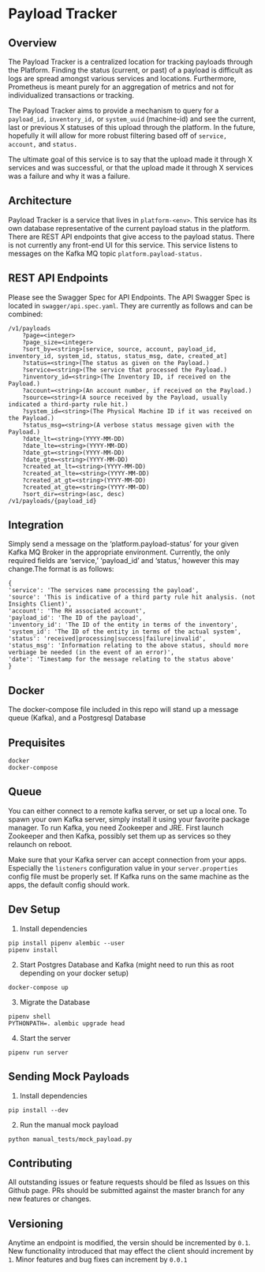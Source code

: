 Payload Tracker
===========================================


Overview
--------------------
The Payload Tracker is a centralized location for tracking payloads through the Platform. Finding the status (current, or past) of a payload is difficult as logs are spread amongst various services and locations. Furthermore, Prometheus is meant purely for an aggregation of metrics and not for individualized transactions or tracking.

The Payload Tracker aims to provide a mechanism to query for a `payload_id,` `inventory_id,` or `system_uuid` (machine-id) and see the current, last or previous X statuses of this upload through the platform. In the future, hopefully it will allow for more robust filtering based off of `service,` `account,` and `status.`

The ultimate goal of this service is to say that the upload made it through X services and was successful, or that the upload made it through X services was a failure and why it was a failure.


Architecture
--------------------
Payload Tracker is a service that lives in `platform-<env>`. This service has its own database representative of the current payload status in the platform. There are REST API endpoints that give access to the payload status. There is not currently any front-end UI for this service. This service listens to messages on the Kafka MQ topic `platform.payload-status.`


REST API Endpoints
--------------------
Please see the Swagger Spec for API Endpoints. The API Swagger Spec is located in `swagger/api.spec.yaml`. They are currently as follows and can be combined:
```
/v1/payloads
	?page=<integer>
	?page_size=<integer>
	?sort_by=<string>[service, source, account, payload_id, inventory_id, system_id, status, status_msg, date, created_at]
	?status=<string>(The status as given on the Payload.)
	?service=<string>(The service that processed the Payload.)
	?inventory_id=<string>(The Inventory ID, if received on the Payload.)
	?account=<string>(An account number, if received on the Payload.)
	?source=<string>(A source received by the Payload, usually indicated a third-party rule hit.)
	?system_id=<string>(The Physical Machine ID if it was received on the Payload.)
	?status_msg=<string>(A verbose status message given with the Payload.)
	?date_lt=<string>(YYYY-MM-DD)
	?date_lte=<string>(YYYY-MM-DD)
	?date_gt=<string>(YYYY-MM-DD)
	?date_gte=<string>(YYYY-MM-DD)
	?created_at_lt=<string>(YYYY-MM-DD)
	?created_at_lte=<string>(YYYY-MM-DD)
	?created_at_gt=<string>(YYYY-MM-DD)
	?created_at_gte=<string>(YYYY-MM-DD)
	?sort_dir=<string>(asc, desc)
/v1/payloads/{payload_id}
```


Integration
--------------------
Simply send a message on the ‘platform.payload-status’ for your given Kafka MQ Broker in the appropriate environment. Currently, the only required fields are ‘service,’ ‘payload_id’ and ‘status,’ however this may change.The format is as follows:

```
{ 	
'service': 'The services name processing the payload',
'source': 'This is indicative of a third party rule hit analysis. (not Insights Client)',
'account': 'The RH associated account',
'payload_id': 'The ID of the payload',
'inventory_id': 'The ID of the entity in terms of the inventory',
'system_id': 'The ID of the entity in terms of the actual system',
'status': 'received|processing|success|failure|invalid',
'status_msg': 'Information relating to the above status, should more verbiage be needed (in the event of an error)',
'date': 'Timestamp for the message relating to the status above' 
}
```


Docker
--------------------

The docker-compose file included in this repo will stand up a message queue (Kafka), and
a Postgresql Database


Prequisites
--------------------
    docker
    docker-compose


Queue
--------------------

You can either connect to a remote kafka server, or set up a local one. To spawn your own
Kafka server, simply install it using your favorite package manager. To run Kafka, you need
Zookeeper and JRE. First launch Zookeeper and then Kafka, possibly set them up as services
so they relaunch on reboot.

Make sure that your Kafka server can accept connection from your apps. Especially the
`listeners` configuration value in your `server.properties` config file must be properly
set. If Kafka runs on the same machine as the apps, the default config should work.


Dev Setup
--------------------
1. Install dependencies
```
pip install pipenv alembic --user
pipenv install
```

2. Start Postgres Database and Kafka (might need to run this as root depending on your docker setup)
```
docker-compose up
```

3. Migrate the Database
```
pipenv shell
PYTHONPATH=. alembic upgrade head
```

4. Start the server
```
pipenv run server
```


Sending Mock Payloads
--------------------
1. Install dependencies
```
pip install --dev
```

2. Run the manual mock payload
```
python manual_tests/mock_payload.py
```


Contributing
--------------------
All outstanding issues or feature requests should be filed as Issues on this Github
page. PRs should be submitted against the master branch for any new features or changes.


Versioning
--------------------
Anytime an endpoint is modified, the versin should be incremented by `0.1`. New
functionality introduced that may effect the client should increment by `1`. Minor
features and bug fixes can increment by `0.0.1`